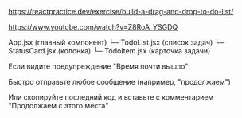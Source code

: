 https://reactpractice.dev/exercise/build-a-drag-and-drop-to-do-list/

https://www.youtube.com/watch?v=Z8RoA_YSGDQ

App.jsx (главный компонент)
└─ TodoList.jsx (список задач)
└─ StatusCard.jsx (колонка)
└─ TodoItem.jsx (карточка задачи)

Если видите предупреждение "Время почти вышло":

Быстро отправьте любое сообщение (например, "продолжаем")

Или скопируйте последний код и вставьте с комментарием "Продолжаем с этого места"

